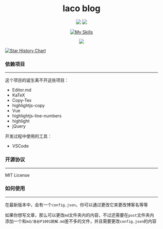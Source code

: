 <center>

# laco blog

![](https://img.shields.io/github/forks/jackzhang2013/temp?style=flat) ![](https://img.shields.io/github/stars/jackzhang2013/temp?style=flat)

[![My Skills](https://skillicons.dev/icons?i=js,html,css,jquery,vue,vscode&theme=dark)](https://skillicons.dev)

![](https://stats.deeptrain.net/repo/jackzhang2013/temp/?theme=dark)

</center>
<a href="https://star-history.com/#jackzhang2013/temp&Date">
 <picture>
   <source media="(prefers-color-scheme: dark)" srcset="https://api.star-history.com/svg?repos=jackzhang2013/temp&type=Date&theme=dark" />
   <source media="(prefers-color-scheme: light)" srcset="https://api.star-history.com/svg?repos=jackzhang2013/temp&type=Date" />
   <img alt="Star History Chart" src="https://api.star-history.com/svg?repos=jackzhang2013/temp&type=Date" />
 </picture>
</a>

### 依赖项目

---

这个项目的诞生离不开这些项目：

- Editor.md
- KaTeX
- Copy-Tex
- highlightjs-copy
- Vue
- highlightjs-line-numbers
- highlight
- jQuery

开发过程中使用的工具：

- VSCode

### 开源协议

---

MIT License

### 如何使用

---

在最新版本中，会有一个`config.json`，你可以通过更改它来更改博客名等等

如果你想写文章，那么可以更改`md`文件夹内的内容，不过还需要在`post`文件夹内添加一个和`md/洛谷P1001题解.md`差不多的文件，并且需要更改`config.json`的内容